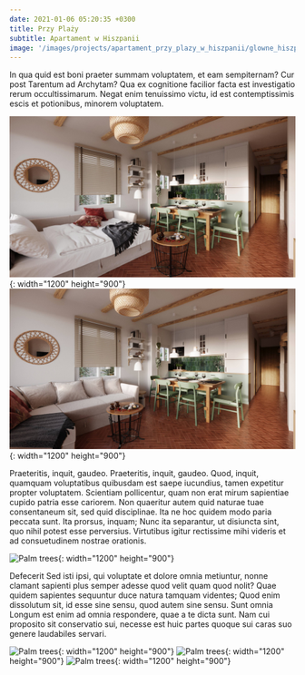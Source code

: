 ```yaml
---
date: 2021-01-06 05:20:35 +0300
title: Przy Plaży
subtitle: Apartament w Hiszpanii
image: '/images/projects/apartament_przy_plazy_w_hiszpanii/glowne_hiszpania.jpg'
---
```

In qua quid est boni praeter summam voluptatem, et eam sempiternam? Cur post Tarentum ad Archytam? Qua ex cognitione facilior facta est investigatio rerum occultissimarum. Negat enim tenuissimo victu, id est contemptissimis escis et potionibus, minorem voluptatem.

![Palm trees](/images/projects/apartament_przy_plazy_w_hiszpanii/kuchnia_lozko.jpg){: width="1200" height="900"}
![Palm trees](/images/projects/apartament_przy_plazy_w_hiszpanii/kuchnia.jpg){: width="1200" height="900"}

Praeteritis, inquit, gaudeo. Praeteritis, inquit, gaudeo. Quod, inquit, quamquam voluptatibus quibusdam est saepe iucundius, tamen expetitur propter voluptatem. Scientiam pollicentur, quam non erat mirum sapientiae cupido patria esse cariorem. Non quaeritur autem quid naturae tuae consentaneum sit, sed quid disciplinae. Ita ne hoc quidem modo paria peccata sunt. Ita prorsus, inquam; Nunc ita separantur, ut disiuncta sint, quo nihil potest esse perversius. Virtutibus igitur rectissime mihi videris et ad consuetudinem nostrae orationis.

![Palm trees](/images/projects/apartament_przy_plazy_w_hiszpanii/lazienka-2.jpg){: width="1200" height="900"}

Defecerit Sed isti ipsi, qui voluptate et dolore omnia metiuntur, nonne clamant sapienti plus semper adesse quod velit quam quod nolit? Quae quidem sapientes sequuntur duce natura tamquam videntes; Quod enim dissolutum sit, id esse sine sensu, quod autem sine sensu. Sunt omnia Longum est enim ad omnia respondere, quae a te dicta sunt. Nam cui proposito sit conservatio sui, necesse est huic partes quoque sui caras suo genere laudabiles servari.

![Palm trees](/images/projects/apartament_przy_plazy_w_hiszpanii/sypialnia1.jpg){: width="1200" height="900"}
![Palm trees](/images/projects/apartament_przy_plazy_w_hiszpanii/sypialnia2-2.jpg){: width="1200" height="900"}
![Palm trees](/images/projects/apartament_przy_plazy_w_hiszpanii/sypialnia3-2.jpg){: width="1200" height="900"}